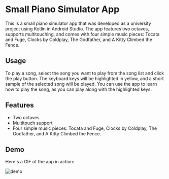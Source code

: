 # Small Piano Simulator App

This is a small piano simulator app that was developed as a university project using Kotlin in Android Studio. The app features two octaves, supports multitouching, and comes with four simple music pieces: Tocata and Fuge, Clocks by Coldplay, The Godfather, and A Kitty Climbed the Fence.

## Usage

To play a song, select the song you want to play from the song list and click the play button. The keyboard keys will be highlighted in yellow, and a short sample of the selected song will be played. You can use the app to learn how to play the song, as you can play along with the highlighted keys.

## Features

- Two octaves
- Multitouch support
- Four simple music pieces: Tocata and Fuge, Clocks by Coldplay, The Godfather, and A Kitty Climbed the Fence.

## Demo

Here's a GIF of the app in action:

![demo](https://user-images.githubusercontent.com/51270562/234650368-177a4af2-6086-457a-ac77-5d70f9b62b54.gif)

